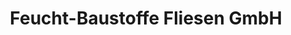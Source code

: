 ---
title: "Feucht-Baustoffe Fliesen GmbH"
url: /backnang/feucht-baustoffe-fliesen-gmbh/
shop: Baustoffe
---